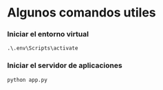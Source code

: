 # Algunos comandos utiles
### Iniciar el entorno virtual
`.\.env\Scripts\activate`

### Iniciar el servidor de aplicaciones
`python app.py`